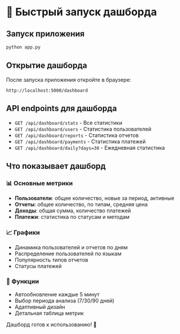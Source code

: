 # 🚀 Быстрый запуск дашборда

## Запуск приложения
```bash
python app.py
```

## Открытие дашборда
После запуска приложения откройте в браузере:
```
http://localhost:5000/dashboard
```

## API endpoints для дашборда
- `GET /api/dashboard/stats` - Все статистики
- `GET /api/dashboard/users` - Статистика пользователей  
- `GET /api/dashboard/reports` - Статистика отчетов
- `GET /api/dashboard/payments` - Статистика платежей
- `GET /api/dashboard/daily?days=30` - Ежедневная статистика

## Что показывает дашборд

### 📊 Основные метрики
- **Пользователи**: общее количество, новые за период, активные
- **Отчеты**: общее количество, по типам, средняя цена
- **Доходы**: общая сумма, количество платежей
- **Платежи**: статистика по статусам и методам

### 📈 Графики
- Динамика пользователей и отчетов по дням
- Распределение пользователей по языкам
- Популярность типов отчетов
- Статусы платежей

### 🔄 Функции
- Автообновление каждые 5 минут
- Выбор периода анализа (7/30/90 дней)
- Адаптивный дизайн
- Детальная таблица метрик

Дашборд готов к использованию! 🎉
